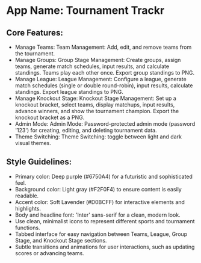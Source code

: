 # **App Name**: Tournament Trackr

## Core Features:

- Manage Teams: Team Management: Add, edit, and remove teams from the tournament.
- Manage Groups: Group Stage Management: Create groups, assign teams, generate match schedules, input results, and calculate standings. Teams play each other once. Export group standings to PNG.
- Manage League: League Management: Configure a league, generate match schedules (single or double round-robin), input results, calculate standings.  Export league standings to PNG.
- Manage Knockout Stage: Knockout Stage Management: Set up a knockout bracket, select teams, display matchups, input results, advance winners, and show the tournament champion. Export the knockout bracket as a PNG.
- Admin Mode: Admin Mode: Password-protected admin mode (password '123') for creating, editing, and deleting tournament data.
- Theme Switching: Theme Switching: toggle between light and dark visual themes.

## Style Guidelines:

- Primary color: Deep purple (#6750A4) for a futuristic and sophisticated feel.
- Background color: Light gray (#F2F0F4) to ensure content is easily readable.
- Accent color: Soft Lavender (#D0BCFF) for interactive elements and highlights.
- Body and headline font: 'Inter' sans-serif for a clean, modern look. 
- Use clean, minimalist icons to represent different sports and tournament functions.
- Tabbed interface for easy navigation between Teams, League, Group Stage, and Knockout Stage sections.
- Subtle transitions and animations for user interactions, such as updating scores or advancing teams.